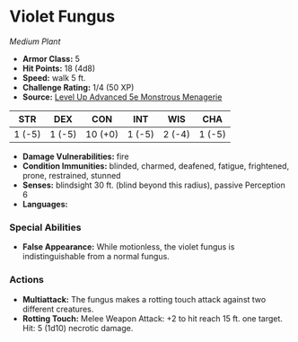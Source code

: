 # Violet Fungus

*Medium* *Plant*

- **Armor Class:** 5
- **Hit Points:** 18 (4d8)
- **Speed:** walk 5 ft.
- **Challenge Rating:** 1/4 (50 XP)
- **Source:** [Level Up Advanced 5e Monstrous Menagerie](https://www.levelup5e.com)

| STR | DEX | CON | INT | WIS | CHA |
| --- | --- | --- | --- | --- | --- |
| 1 (-5) | 1 (-5) | 10 (+0) | 1 (-5) | 2 (-4) | 1 (-5) |

- **Damage Vulnerabilities:** fire
- **Condition Immunities:** blinded, charmed, deafened, fatigue, frightened, prone, restrained, stunned
- **Senses:** blindsight 30 ft. (blind beyond this radius), passive Perception 6
- **Languages:** 
### Special Abilities
- **False Appearance:** While motionless, the violet fungus is indistinguishable from a normal fungus.
### Actions
- **Multiattack:** The fungus makes a rotting touch attack against two different creatures.
- **Rotting Touch:** Melee Weapon Attack: +2 to hit  reach 15 ft.  one target. Hit: 5 (1d10) necrotic damage.
